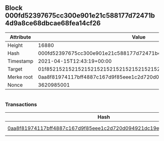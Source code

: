 ## Block 000fd52397675cc300e901e21c588177d72471b4d9a8ce68dbcae68fea14cf26

Attribute | Value
--- | ---
Height | 16880
Hash | 000fd52397675cc300e901e21c588177d72471b4d9a8ce68dbcae68fea14cf26
Timestamp | 2021-04-15T12:43:19+00:00
Target | 01f8521521521521521521521521521521521521521521521521521521521521
Merke root | 0aa8f81974117bff4887c167d9f85eee1c2d720d094921dc19e63a5495432515
Nonce | 3620985001

```

```

### Transactions

Hash | Amount
--- | ---
[0aa8f81974117bff4887c167d9f85eee1c2d720d094921dc19e63a5495432515](0aa8f81974117bff4887c167d9f85eee1c2d720d094921dc19e63a5495432515.md) | 10.00000000 SKEPTI 
